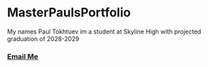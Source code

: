 # MasterPaulsPortfolio
My names Paul Tokhtuev im a student at Skyline High with projected graduation of 2028-2029
### [Email Me](mailto:masterpaul562@gmail.com)
